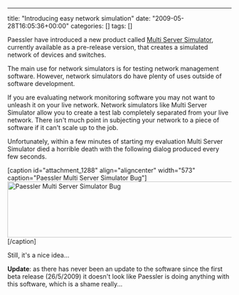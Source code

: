 ---
title: "Introducing easy network simulation"
date: "2009-05-28T16:05:36+00:00"
categories: []
tags: []

Paessler have introduced a new product called <a href="http://www.paessler.com/serversimulator">Multi Server Simulator</a>, currently available as a pre-release version, that creates a simulated network of devices and switches.

The main use for network simulators is for testing network management software. However, network simulators do have plenty of uses outside of software development.

If you are evaluating network monitoring software you may not want to unleash it on your live network. Network simulators like Multi Server Simulator allow you to create a test lab completely separated from your live network. There isn't much point in subjecting your network to a piece of software if it can't scale up to the job.

Unfortunately, within a few minutes of starting my evaluation Multi Server Simulator died a horrible death with the following dialog produced every few seconds.

[caption id="attachment_1288" align="aligncenter" width="573" caption="Paessler Multi Server Simulator Bug"]<img class="size-full wp-image-1288" title="Paessler Multi Server Simulator Bug" src="http://techteapot.com/wp-content/uploads/2009/05/paessler-multi-server-simulator.jpg" alt="Paessler Multi Server Simulator Bug" width="573" height="126" />[/caption]

Still, it's a nice idea...

<strong>Update</strong>: as there has never been an update to the software since the first beta release (26/5/2009) it doesn't look like Paessler is doing anything with this software, which is a shame really...
